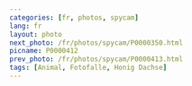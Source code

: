 ```yaml
---
categories: [fr, photos, spycam]
lang: fr
layout: photo
next_photo: /fr/photos/spycam/P0000350.html
picname: P0000412
prev_photo: /fr/photos/spycam/P0000413.html
tags: [Animal, Fotofalle, Honig Dachse]
---
```

